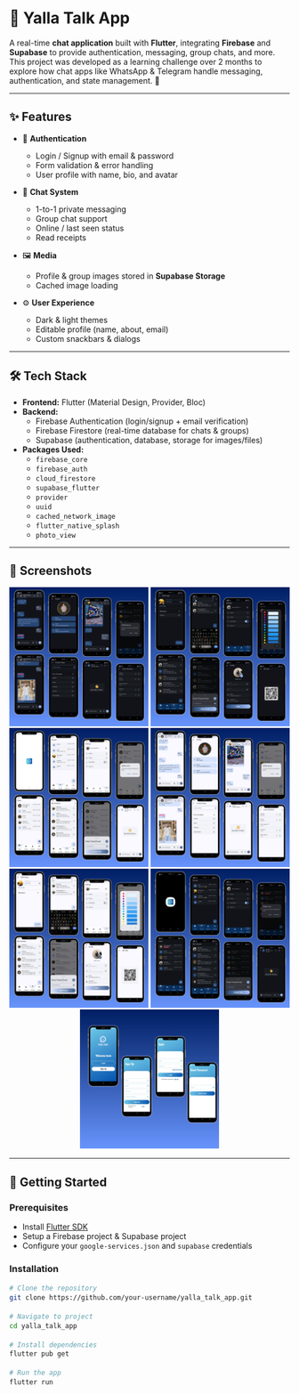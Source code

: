 # 📱 Yalla Talk App

A real-time **chat application** built with **Flutter**, integrating **Firebase** and **Supabase** to provide authentication, messaging, group chats, and more.  
This project was developed as a learning challenge over 2 months to explore how chat apps like WhatsApp & Telegram handle messaging, authentication, and state management. 🚀

---

## ✨ Features

- 🔐 **Authentication**
  - Login / Signup with email & password
  - Form validation & error handling
  - User profile with name, bio, and avatar

- 💬 **Chat System**
  - 1-to-1 private messaging
  - Group chat support
  - Online / last seen status
  - Read receipts

- 🖼 **Media**
  - Profile & group images stored in **Supabase Storage**
  - Cached image loading

- ⚙️ **User Experience**
  - Dark & light themes
  - Editable profile (name, about, email)
  - Custom snackbars & dialogs

---

## 🛠 Tech Stack

- **Frontend:** Flutter (Material Design, Provider, Bloc)
- **Backend:**
  - Firebase Authentication (login/signup + email verification)
  - Firebase Firestore (real-time database for chats & groups)
  - Supabase (authentication, database, storage for images/files)
- **Packages Used:**
  - `firebase_core`
  - `firebase_auth`
  - `cloud_firestore`
  - `supabase_flutter`
  - `provider`
  - `uuid`
  - `cached_network_image`
  - `flutter_native_splash`
  - `photo_view`

---

## 📸 Screenshots

<p align="center">
  <img src="assets/Screenshots/3.png" alt="Screenshot 1" width="250"/>
  <img src="assets/Screenshots/4.png" alt="Screenshot 2" width="250"/>
  <img src="assets/Screenshots/5.png" alt="Screenshot 3" width="250"/>
  <img src="assets/Screenshots/6.png" alt="Screenshot 4" width="250"/>
  <img src="assets/Screenshots/7.png" alt="Screenshot 5" width="250"/>
  <img src="assets/Screenshots/aaa.png" alt="Screenshot 6" width="250"/>
  <img src="assets/Screenshots/Untitled design (29).png" alt="Screenshot 7" width="250"/>
</p>

---

## 🚀 Getting Started

### Prerequisites
- Install [Flutter SDK](https://docs.flutter.dev/get-started/install)  
- Setup a Firebase project & Supabase project  
- Configure your `google-services.json` and `supabase` credentials  

### Installation
```bash
# Clone the repository
git clone https://github.com/your-username/yalla_talk_app.git

# Navigate to project
cd yalla_talk_app

# Install dependencies
flutter pub get

# Run the app
flutter run
